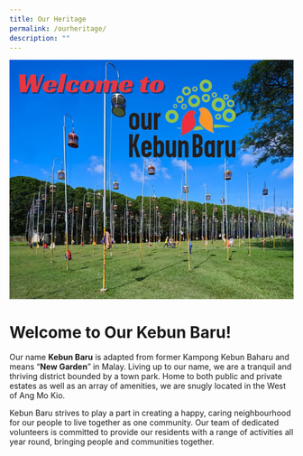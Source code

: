 ```yaml
---
title: Our Heritage
permalink: /ourheritage/
description: ""
---
```

![](/images/our%20heritage%20image.PNG)

# **Welcome to Our Kebun Baru!**

Our name **Kebun Baru** is adapted from former Kampong Kebun Baharu and means “**New Garden**” in Malay. Living up to our name, we are a tranquil and thriving district bounded by a town park. Home to both public and private estates as well as an array of amenities, we are snugly located in the West of Ang Mo Kio. 

Kebun Baru strives to play a part in creating a happy, caring neighbourhood for our people to live together as one community. Our team of dedicated volunteers is committed to provide our residents with a range of activities all year round, bringing people and communities together. 
